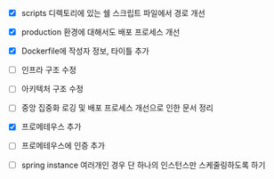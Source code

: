 - [x] scripts 디렉토리에 있는 쉘 스크립트 파일에서 경로 개선
- [x] production 환경에 대해서도 배포 프로세스 개선
- [x] Dockerfile에 작성자 정보, 타이틀 추가
- [ ] 인프라 구조 수정
- [ ] 아키텍처 구조 수정
- [ ] 중앙 집중화 로깅 및 배포 프로세스 개선으로 인한 문서 정리
- [x] 프로메테우스 추가
- [ ] 프로메테우스에 인증 추가
- [ ] spring instance 여러개인 경우 단 하나의 인스턴스만 스케줄링하도록 하기





